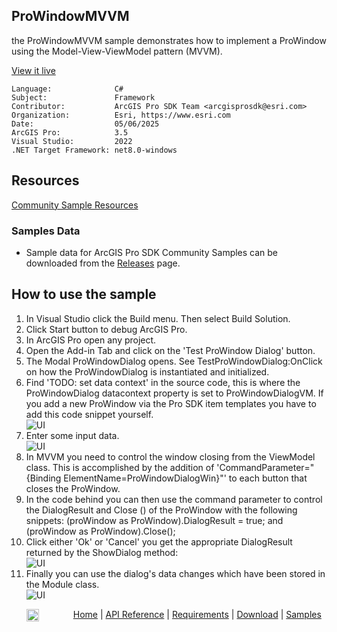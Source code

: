 ## ProWindowMVVM

<!-- TODO: Write a brief abstract explaining this sample -->
the ProWindowMVVM sample demonstrates how to implement a ProWindow using the Model-View-ViewModel pattern (MVVM).    
  


<a href="https://pro.arcgis.com/en/pro-app/sdk/" target="_blank">View it live</a>

<!-- TODO: Fill this section below with metadata about this sample-->
```
Language:              C#
Subject:               Framework
Contributor:           ArcGIS Pro SDK Team <arcgisprosdk@esri.com>
Organization:          Esri, https://www.esri.com
Date:                  05/06/2025
ArcGIS Pro:            3.5
Visual Studio:         2022
.NET Target Framework: net8.0-windows
```

## Resources

[Community Sample Resources](https://github.com/Esri/arcgis-pro-sdk-community-samples#resources)

### Samples Data

* Sample data for ArcGIS Pro SDK Community Samples can be downloaded from the [Releases](https://github.com/Esri/arcgis-pro-sdk-community-samples/releases) page.  

## How to use the sample
<!-- TODO: Explain how this sample can be used. To use images in this section, create the image file in your sample project's screenshots folder. Use relative url to link to this image using this syntax: ![My sample Image](FacePage/SampleImage.png) -->
1. In Visual Studio click the Build menu. Then select Build Solution.
2. Click Start button to debug ArcGIS Pro.  
3. In ArcGIS Pro open any project.  
4. Open the Add-in Tab and click on the 'Test ProWindow Dialog' button.  
5. The Modal ProWindowDialog opens.  See TestProWindowDialog:OnClick on how the ProWindowDialog is instantiated and initialized.    
6. Find 'TODO: set data context' in the source code, this is where the ProWindowDialog datacontext property is set to ProWindowDialogVM. If you add a new ProWindow via the Pro SDK item templates you have to add this code snippet yourself.    
![UI](Screenshots/Screenshot1.png)    
7. Enter some input data.  
![UI](Screenshots/Screenshot2.png)    
8. In MVVM you need to control the window closing from the ViewModel class.  This is accomplished by the addition of 'CommandParameter="{Binding ElementName=ProWindowDialogWin}"' to each button that closes the ProWindow.    
9. In the code behind you can then use the command parameter to control the DialogResult and Close () of the ProWindow with the following snippets: (proWindow as ProWindow).DialogResult = true; and (proWindow as ProWindow).Close();  
10. Click either 'Ok' or 'Cancel' you get the appropriate DialogResult returned by the ShowDialog method:  
![UI](Screenshots/Screenshot3.png)    
11. Finally you can use the dialog's data changes which have been stored in the Module class.  
![UI](Screenshots/Screenshot4.png)      
  

<!-- End -->

&nbsp;&nbsp;&nbsp;&nbsp;&nbsp;&nbsp;<img src="https://esri.github.io/arcgis-pro-sdk/images/ArcGISPro.png"  alt="ArcGIS Pro SDK for Microsoft .NET Framework" height = "20" width = "20" align="top"  >
&nbsp;&nbsp;&nbsp;&nbsp;&nbsp;&nbsp;&nbsp;&nbsp;&nbsp;&nbsp;&nbsp;&nbsp;
[Home](https://github.com/Esri/arcgis-pro-sdk/wiki) | <a href="https://pro.arcgis.com/en/pro-app/latest/sdk/api-reference" target="_blank">API Reference</a> | [Requirements](https://github.com/Esri/arcgis-pro-sdk/wiki#requirements) | [Download](https://github.com/Esri/arcgis-pro-sdk/wiki#installing-arcgis-pro-sdk-for-net) | <a href="https://github.com/esri/arcgis-pro-sdk-community-samples" target="_blank">Samples</a>
